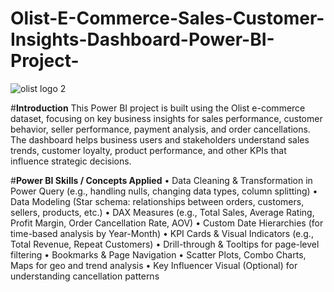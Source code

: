# Olist-E-Commerce-Sales-Customer-Insights-Dashboard-Power-BI-Project-

![olist logo 2](https://github.com/user-attachments/assets/dd9d5ebd-faac-420b-ac59-99ba7f37ed5c)

#**Introduction**
This Power BI project is built using the Olist e-commerce dataset, focusing on key business insights for sales performance, customer behavior, seller performance, payment analysis, and order cancellations. The dashboard helps business users and stakeholders understand sales trends, customer loyalty, product performance, and other KPIs that influence strategic decisions.

#**Power BI Skills / Concepts Applied**
•	Data Cleaning & Transformation in Power Query (e.g., handling nulls, changing data types, column splitting)
•	 Data Modeling (Star schema: relationships between orders, customers, sellers, products, etc.)
•	 DAX Measures (e.g., Total Sales, Average Rating, Profit Margin, Order Cancellation Rate, AOV)
•	 Custom Date Hierarchies (for time-based analysis by Year-Month)
•	 KPI Cards & Visual Indicators (e.g., Total Revenue, Repeat Customers)
•	 Drill-through & Tooltips for page-level filtering
•	 Bookmarks & Page Navigation
•	 Scatter Plots, Combo Charts, Maps for geo and trend analysis
•	 Key Influencer Visual (Optional) for understanding cancellation patterns

